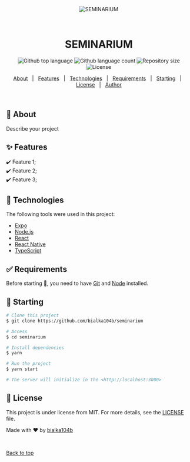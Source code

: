 <div align="center" id="top"> 
  <img src="./.github/app.gif" alt="SEMINARIUM" />

  &#xa0;

  <!-- <a href="https://seminarium.netlify.app">Demo</a> -->
</div>

<h1 align="center">SEMINARIUM</h1>

<p align="center">
  <img alt="Github top language" src="https://img.shields.io/github/languages/top/bialka104b/seminarium?color=56BEB8">

  <img alt="Github language count" src="https://img.shields.io/github/languages/count/bialka104b/seminarium?color=56BEB8">

  <img alt="Repository size" src="https://img.shields.io/github/repo-size/bialka104b/seminarium?color=56BEB8">

  <img alt="License" src="https://img.shields.io/github/license/bialka104b/seminarium?color=56BEB8">

  <!-- <img alt="Github issues" src="https://img.shields.io/github/issues/bialka104b/seminarium?color=56BEB8" /> -->

  <!-- <img alt="Github forks" src="https://img.shields.io/github/forks/bialka104b/seminarium?color=56BEB8" /> -->

  <!-- <img alt="Github stars" src="https://img.shields.io/github/stars/bialka104b/seminarium?color=56BEB8" /> -->
</p>

<!-- Status -->

<!-- <h4 align="center"> 
	🚧  SEMINARIUM 🚀 Under construction...  🚧
</h4> 

<hr> -->

<p align="center">
  <a href="#dart-about">About</a> &#xa0; | &#xa0; 
  <a href="#sparkles-features">Features</a> &#xa0; | &#xa0;
  <a href="#rocket-technologies">Technologies</a> &#xa0; | &#xa0;
  <a href="#white_check_mark-requirements">Requirements</a> &#xa0; | &#xa0;
  <a href="#checkered_flag-starting">Starting</a> &#xa0; | &#xa0;
  <a href="#memo-license">License</a> &#xa0; | &#xa0;
  <a href="https://github.com/bialka104b" target="_blank">Author</a>
</p>

<br>

## :dart: About ##

Describe your project

## :sparkles: Features ##

:heavy_check_mark: Feature 1;\
:heavy_check_mark: Feature 2;\
:heavy_check_mark: Feature 3;

## :rocket: Technologies ##

The following tools were used in this project:

- [Expo](https://expo.io/)
- [Node.js](https://nodejs.org/en/)
- [React](https://pt-br.reactjs.org/)
- [React Native](https://reactnative.dev/)
- [TypeScript](https://www.typescriptlang.org/)

## :white_check_mark: Requirements ##

Before starting :checkered_flag:, you need to have [Git](https://git-scm.com) and [Node](https://nodejs.org/en/) installed.

## :checkered_flag: Starting ##

```bash
# Clone this project
$ git clone https://github.com/bialka104b/seminarium

# Access
$ cd seminarium

# Install dependencies
$ yarn

# Run the project
$ yarn start

# The server will initialize in the <http://localhost:3000>
```

## :memo: License ##

This project is under license from MIT. For more details, see the [LICENSE](LICENSE.md) file.


Made with :heart: by <a href="https://github.com/bialka104b" target="_blank">bialka104b</a>

&#xa0;

<a href="#top">Back to top</a>
